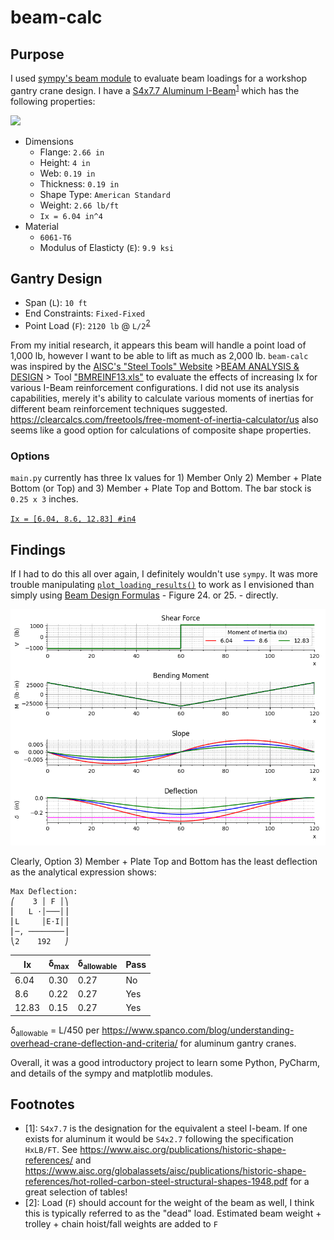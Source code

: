 # beam-calc

## Purpose
I used [sympy's beam module](https://docs.sympy.org/latest/modules/physics/continuum_mechanics/beam_problems.html#example-7) to evaluate beam loadings for a workshop gantry crane design. I have a [S4x7.7 Aluminum I-Beam](https://www.onlinemetals.com/en/buy/aluminum/2-66-x-4-x-0-19-aluminum-i-beam-6061-t6-extruded-american-standard/pid/13218)<sup>[1](#footnote1)</sup> which has the following properties:

![](https://www.onlinemetals.com/medias/8798569234462.jpg?context=bWFzdGVyfGltYWdlc3wzNDg2OHxpbWFnZS9qcGVnfGltYWdlcy9oY2QvaDE4LzkxMDI5MzIwODI3MTguanBnfDcwYjQxNDQxODE2NmI2ZmMyOTU4NTBjYjgzOGRlMDdkMDFjYzJhMzhjNWNlYzk4YWZjYmY2OWRjMWRiOGMyZTg)
* Dimensions
  * Flange: `2.66 in`
  * Height: `4 in`
  * Web: `0.19 in`
  * Thickness: `0.19 in`
  * Shape Type: `American Standard`
  * Weight: `2.66 lb/ft`
  * `Ix = 6.04 in^4`
* Material
  * `6061-T6`
  * Modulus of Elasticty (`E`): `9.9 ksi`

## Gantry Design
* Span (`L`): `10 ft`
* End Constraints: `Fixed-Fixed`
* Point Load (`F`): `2120 lb` @ `L/2`<sup>[2](#footnote2)</sup>

From my initial research, it appears this beam will handle a point load of 1,000 lb, however I want to be able to lift as much as 2,000 lb. `beam-calc` was inspired by the [AISC's "Steel Tools" Website](https://www.steeltools.org/) >[BEAM ANALYSIS & DESIGN](https://www.steeltools.org/beam.php) > Tool ["BMREINF13.xls"](https://linus.aisc.org/steeltools/dl_count/click.php?id=%20BMREINF13.xls) to evaluate the effects of increasing Ix for various I-Beam reinforcement configurations. I did not use its analysis capabilities, merely it's ability to calculate various moments of inertias for different beam reinforcement techniques suggested. https://clearcalcs.com/freetools/free-moment-of-inertia-calculator/us also seems like a good option for calculations of composite shape properties.

### Options
`main.py` currently has three Ix values for 1) Member Only 2) Member + Plate Bottom (or Top) and 3) Member + Plate Top and Bottom. The bar stock is `0.25 x 3` inches.

[`Ix = [6.04, 8.6, 12.83] #in4`](https://github.com/brio50/beam-calc/blob/main/main.py#L97)

## Findings

If I had to do this all over again, I definitely wouldn't use `sympy`. It was more trouble manipulating [`plot_loading_results()`](https://docs.sympy.org/latest/modules/physics/continuum_mechanics/beam.html#sympy.physics.continuum_mechanics.beam.Beam.plot_loading_results) to work as I envisioned than simply using [Beam Design Formulas](https://www.awc.org/pdf/codes-standards/publications/design-aids/AWC-DA6-BeamFormulas-0710.pdf) - Figure 24. or 25. - directly.

![](result.png)

Clearly, Option 3) Member + Plate Top and Bottom has the least deflection as the analytical expression shows:

```
Max Deflection:
⎛    3 │ F │⎞
⎜   L ⋅│───│⎟
⎜L     │E⋅I│⎟
⎜─, ────────⎟
⎝2    192   ⎠
```

| Ix | &delta;<sub>max</sub> | &delta;<sub>allowable</sub> | Pass |
|-------|------|------|-----|
|  6.04 | 0.30 | 0.27 | No  |
|  8.6  | 0.22 | 0.27 | Yes |
| 12.83 | 0.15 | 0.27 | Yes |

&delta;<sub>allowable</sub> = L/450 per https://www.spanco.com/blog/understanding-overhead-crane-deflection-and-criteria/ for aluminum gantry cranes.

Overall, it was a good introductory project to learn some Python, PyCharm, and details of the sympy and matplotlib modules.


## Footnotes
* <a name="footnote1">[1]</a>: `S4x7.7` is the designation for the equivalent a steel I-beam. If one exists for aluminum it would be `S4x2.7` following the specification  `HxLB/FT`. See https://www.aisc.org/publications/historic-shape-references/ and https://www.aisc.org/globalassets/aisc/publications/historic-shape-references/hot-rolled-carbon-steel-structural-shapes-1948.pdf for a great selection of tables!
* <a name="footnote2">[2]</a>: Load (`F`) should account for the weight of the beam as well, I think this is typically referred to as the "dead" load. Estimated beam weight + trolley + chain hoist/fall weights are added to `F` 
